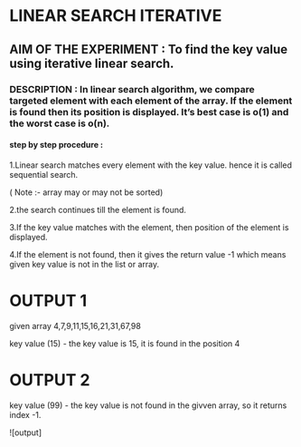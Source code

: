 # LINEAR SEARCH ITERATIVE

## AIM OF THE EXPERIMENT : To find the key value using iterative linear search.
 
### DESCRIPTION : In linear search algorithm, we compare targeted element with each element of the array. If the element is found then its position is displayed. It’s best case is o(1) and the worst case is o(n).

#### step by step procedure :

1.Linear search matches every element with the key value. hence it is called sequential search.

( Note :- array may or may not be sorted)

2.the search continues till the element is found.

3.If the key value matches with the element, then position of the element is displayed.

4.If the element is not found, then it gives the return value -1 which means given key value is not in the list or array.

# OUTPUT 1 

given array 4,7,9,11,15,16,21,31,67,98

 key value (15) - the key value is 15, it is found in the position 4
 
 # OUTPUT 2 
 key value (99) - the key value is not found in the givven array, so it returns index -1.
 
 ![output]
